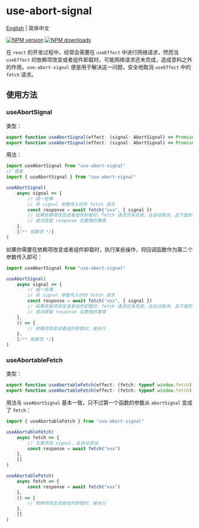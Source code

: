 # use-abort-signal

<a href="https://github.com/1adybug/use-abort-signal/blob/main/README.md">English</a> | 简体中文

[![NPM version](https://img.shields.io/npm/v/use-abort-signal.svg?style=flat)](https://npmjs.org/package/use-abort-signal)
[![NPM downloads](https://img.shields.io/npm/dm/use-abort-signal
)](https://npmjs.org/package/use-abort-signal)

在 `react` 的开发过程中，经常会需要在 `useEffect` 中进行网络请求，然而当 `useEffect` 的依赖项改变或者组件卸载时，可能网络请求还未完成，造成意料之外的作用。`use-abort-signal` 便是用于解决这一问题，安全地取消 `useEffect` 中的 `fetch` 请求。

## 使用方法

### useAbortSignal

类型：

```typescript
export function useAbortSignal(effect: (signal: AbortSignal) => Promise<void>, deps?: DependencyList): void
export function useAbortSignal(effect: (signal: AbortSignal) => Promise<void>, callback: () => void, deps?: DependencyList): void
```

用法：

```typescript
import useAbortSignal from "use-abort-signal"
// 或者
import { useAbortSignal } from "use-abort-signal"

useAbortSignal(
    async signal => {
        // 做一些事
        // 将 signal 参数传入你的 fetch 请求
        const response = await fetch("xxx", { signal })
        // 如果依赖项改变或者组件卸载时，fetch 请求还未完成，会自动取消，且下面的代码不会被执行
        // 成功获取 response 后要做的事情
    },
    [/** 依赖项 */]
)
```

如果你需要在依赖项改变或者组件卸载时，执行某些操作，将回调函数作为第二个参数传入即可：

```typescript
import useAbortSignal from "use-abort-signal"

useAbortSignal(
    async signal => {
        // 做一些事
        // 将 signal 参数传入你的 fetch 请求
        const response = await fetch("xxx", { signal })
        // 如果依赖项改变或者组件卸载时，fetch 请求还未完成，会自动取消，且下面的代码不会被执行
        // 成功获取 response 后要做的事情
    },
    () => {
        // 依赖项改变或者组件卸载时，被执行
    },
    [/** 依赖项 */]
)
```

### useAbortableFetch

类型：

```typescript
export function useAbortableFetch(effect: (fetch: typeof window.fetch) => Promise<void>, deps?: DependencyList): void
export function useAbortableFetch(effect: (fetch: typeof window.fetch) => Promise<void>, callback: () => void, deps?: DependencyList): void
```

用法与 `useAbortSignal` 基本一致，只不过第一个函数的参数从 `abortSignal` 变成了 `fetch`：

```typescript
import { useAbortableFetch } from "use-abort-signal"

useAbortableFetch(
    async fetch => {
        // 无需添加 signal，会自动添加
        const response = await fetch("xxx")
    },
    []
)

useAbortableFetch(
    async fetch => {
        const response = await fetch("xxx")
    },
    () => {
        // 依赖项改变或者组件卸载时，被执行
    },
    []
)
```
